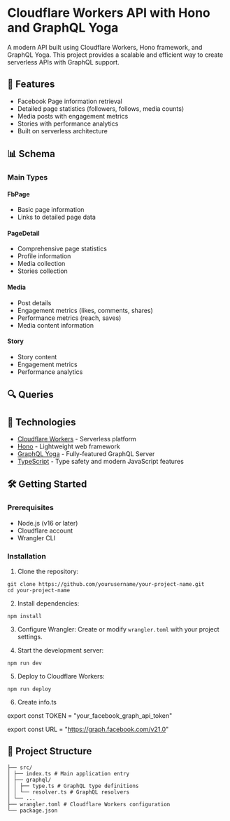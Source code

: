 # Cloudflare Workers API with Hono and GraphQL Yoga

A modern API built using Cloudflare Workers, Hono framework, and GraphQL Yoga. This project provides a scalable and efficient way to create serverless APIs with GraphQL support.

## 🚀 Features

- Facebook Page information retrieval
- Detailed page statistics (followers, follows, media counts)
- Media posts with engagement metrics
- Stories with performance analytics
- Built on serverless architecture

## 📊 Schema

### Main Types

#### FbPage
- Basic page information
- Links to detailed page data

#### PageDetail
- Comprehensive page statistics
- Profile information
- Media collection
- Stories collection

#### Media
- Post details
- Engagement metrics (likes, comments, shares)
- Performance metrics (reach, saves)
- Media content information

#### Story
- Story content
- Engagement metrics
- Performance analytics

## 🔍 Queries


## 🚀 Technologies

- [Cloudflare Workers](https://workers.cloudflare.com/) - Serverless platform
- [Hono](https://hono.dev/) - Lightweight web framework
- [GraphQL Yoga](https://the-guild.dev/graphql/yoga-server) - Fully-featured GraphQL Server
- [TypeScript](https://www.typescriptlang.org/) - Type safety and modern JavaScript features

## 🛠️ Getting Started

### Prerequisites

- Node.js (v16 or later)
- Cloudflare account
- Wrangler CLI

### Installation

1. Clone the repository:
```
git clone https://github.com/yourusername/your-project-name.git
cd your-project-name
```
2. Install dependencies:
```
npm install
```
3. Configure Wrangler:
Create or modify `wrangler.toml` with your project settings.

4. Start the development server:
```
npm run dev
```
5. Deploy to Cloudflare Workers:
```
npm run deploy
```
6. Create info.ts
   
export const TOKEN = "your_facebook_graph_api_token"

export const URL = "https://graph.facebook.com/v21.0"

## 📁 Project Structure
```
├── src/
│ ├── index.ts # Main application entry
│ ├── graphql/
│ │ ├── type.ts # GraphQL type definitions
│ │ └── resolver.ts # GraphQL resolvers
│ └── ...
├── wrangler.toml # Cloudflare Workers configuration
└── package.json
```




